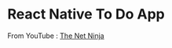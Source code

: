 # React Native To Do App

From YouTube : [The Net Ninja](https://www.youtube.com/playlist?list=PL4cUxeGkcC9ixPU-QkScoRBVxtPPzVjrQ)
